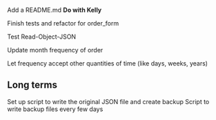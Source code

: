 Add a README.md **Do with Kelly**

Finish tests and refactor for order_form

Test Read-Object-JSON

Update month frequency of order

Let frequency accept other quantities of time (like days, weeks, years)

Long terms
----------
Set up script to write the original JSON file and create backup
Script to write backup files every few days
